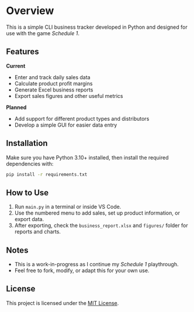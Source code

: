 # Overview

This is a simple CLI business tracker developed in Python and designed for use with the game *Schedule 1*.

## Features

**Current**
- Enter and track daily sales data
- Calculate product profit margins
- Generate Excel business reports
- Export sales figures and other useful metrics

**Planned**
- Add support for different product types and distributors
- Develop a simple GUI for easier data entry

## Installation

Make sure you have Python 3.10+ installed, then install the required dependencies with:

```bash
pip install -r requirements.txt
```

## How to Use

1. Run `main.py` in a terminal or inside VS Code.
2. Use the numbered menu to add sales, set up product information, or export data.
3. After exporting, check the `business_report.xlsx` and `figures/` folder for reports and charts.

## Notes
- This is a work-in-progress as I continue my *Schedule 1* playthrough.
- Feel free to fork, modify, or adapt this for your own use.

## License

This project is licensed under the [MIT License](LICENSE.txt).